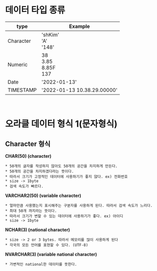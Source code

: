 # 데이터 타입 종류
<!-- <div style="margin: 0 auto"> -->
type|Example
---|---|
Character| 'shKim'<br/>'A'<br/>'148'
Numeric|38<br/>3.85<br/>8.85F<br/>137
Date|'2022-01-13'
TIMESTAMP|'2022-01-13 10.38.29.00000'
<!-- <div> -->

<br/>

# 오라클 데이터 형식 1(문자형식)
## Character 형식
<strong> CHAR(50) (character)</strong>

    * 50개의 글자를 작성하지 않아도 50개의 공간을 차지하게 만든다.  
    * 50개의 공간을 차지하겠다라는 뜻이다.  
    * 따라서 크기가 고정적인 데이터에 사용하기가 좋지 않다. ex) 전화번호  
    * size -> 1byte  
    * 검색 속도가 빠르다.  
    
<strong> VARCHAR2(50) (variable character)</strong>

    * 얼마만큼 사용했는지 표시해주는 구분자를 사용하게 된다. 따라서 검색 속도가 느리다.
    * 최대 50개 까지라는 뜻이다.
    * 따라서 크기가 변할 수 있는 데이터에 사용하기가 좋다. ex) 아이디
    * size -> 1byte

<strong> NCHAR(3) (national character)</strong>

    * size -> 2 or 3 bytes. 따라서 메모리를 많이 사용하게 된다
    * 각국의 모든 언어를 표현할 수 있다. (UTF-8)

<strong> NVARCHAR(3) (variable national character)</strong>
    
    * 가변적인 national한 데이터를 뜻한다.

